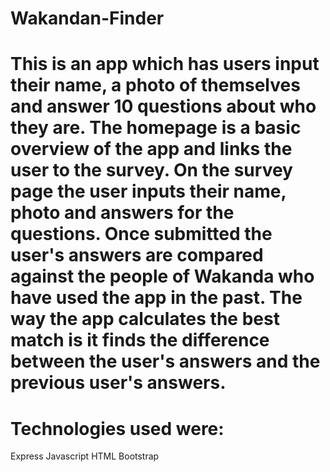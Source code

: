 # Wakandan-Finder

# This is an app which has users input their name, a photo of themselves and answer 10 questions about who they are. The homepage is a basic overview of the app and links the user to the survey. On the survey page the user inputs their name, photo and answers for the questions. Once submitted the user's answers are compared against the people of Wakanda who have used the app in the past. The way the app calculates the best match is it finds the difference between the user's answers and the previous user's answers.
# Technologies used were:

Express
Javascript
HTML
Bootstrap
